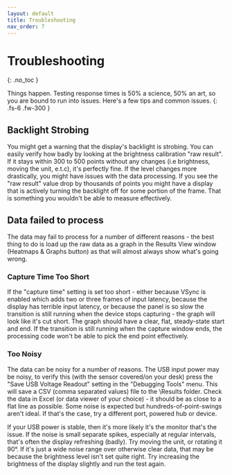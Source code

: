 ```yaml
---
layout: default
title: Troubleshooting
nav_order: 7
---
```


# Troubleshooting
{: .no_toc }


Things happen. Testing response times is 50% a science, 50% an art, so you are bound to run into issues. Here's a few tips and common issues.
{: .fs-6 .fw-300 }


## Backlight Strobing

You might get a warning that the display's backlight is strobing. You can easily verify how badly by looking at the brightness calibration "raw result". If it stays within 300 to 500 points without any changes (i.e brightness, moving the unit, e.t.c), it's perfectly fine. If the level changes more drastically, you might have issues with the data processing. If you see the "raw result" value drop by thousands of points you might have a display that is actively turning the backlight off for some portion of the frame. That is something you wouldn't be able to measure effectively.

## Data failed to process

The data may fail to process for a number of different reasons - the best thing to do is load up the raw data as a graph in the Results View window (Heatmaps & Graphs button) as that will almost always show what's going wrong.

### Capture Time Too Short

If the "capture time" setting is set too short - either because VSync is enabled which adds two or three frames of input latency, because the display has terrible input latency, or because the panel is so slow the transition is still running when the device stops capturing - the graph will look like it's cut short. The graph should have a clear, flat, steady-state start and end. If the transition is still running when the capture window ends, the processing code won't be able to pick the end point effectively. 

### Too Noisy

The data can be noisy for a number of reasons. The USB input power may be noisy, to verify this (with the sensor covered/on your desk) press the "Save USB Voltage Readout" setting in the "Debugging Tools" menu. This will save a CSV (comma separated values) file to the \Results folder. Check the data in Excel (or data viewer of your choice) - it should be as close to a flat line as possible. Some noise is expected but hundreds-of-point-swings aren't ideal. If that's the case, try a different port, powered hub or device.

If your USB power is stable, then it's more likely it's the monitor that's the issue. If the noise is small separate spikes, especially at regular intervals, that's often the display refreshing (badly). Try moving the unit, or rotating it 90°. If it's just a wide noise range over otherwise clear data, that may be because the brightness level isn't set quite right. Try increasing the brightness of the display slightly and run the test again.



